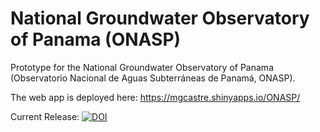 # National Groundwater Observatory of Panama (ONASP)

Prototype for the National Groundwater Observatory of Panama (Observatorio Nacional de Aguas Subterráneas de Panamá, ONASP).

The web app is deployed here: https://mgcastre.shinyapps.io/ONASP/

Current Release: [![DOI](https://zenodo.org/badge/DOI/10.5281/zenodo.6564017.svg)](https://doi.org/10.5281/zenodo.6564017)

